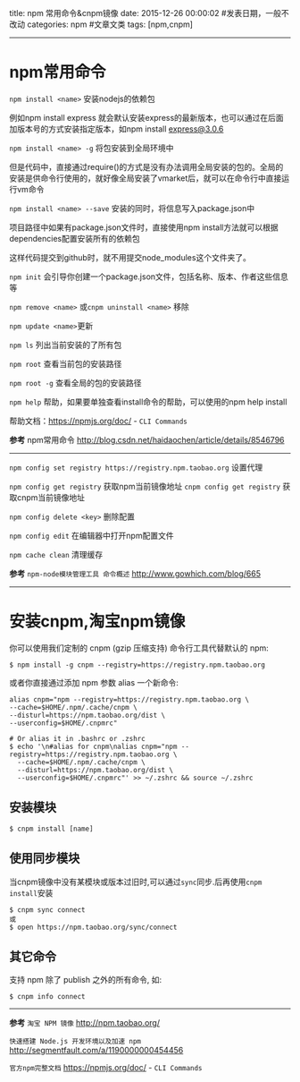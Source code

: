 title: npm 常用命令&cnpm镜像
date: 2015-12-26 00:00:02 #发表日期，一般不改动
categories: npm #文章文类
tags: [npm,cnpm]

---
# npm常用命令

`npm install <name>` 安装nodejs的依赖包
 
例如npm install express 就会默认安装express的最新版本，也可以通过在后面加版本号的方式安装指定版本，如npm install express@3.0.6
 
`npm install <name> -g`  将包安装到全局环境中
 
但是代码中，直接通过require()的方式是没有办法调用全局安装的包的。全局的安装是供命令行使用的，就好像全局安装了vmarket后，就可以在命令行中直接运行vm命令
 
`npm install <name> --save`  安装的同时，将信息写入package.json中
 
项目路径中如果有package.json文件时，直接使用npm install方法就可以根据dependencies配置安装所有的依赖包
 
这样代码提交到github时，就不用提交node_modules这个文件夹了。
 
`npm init`  会引导你创建一个package.json文件，包括名称、版本、作者这些信息等
 
`npm remove <name>` 或`cnpm uninstall <name>` 移除
 
`npm update <name>`更新
 
`npm ls` 列出当前安装的了所有包
 
`npm root` 查看当前包的安装路径
 
`npm root -g`  查看全局的包的安装路径
 
`npm help`  帮助，如果要单独查看install命令的帮助，可以使用的npm help install
 
帮助文档：https://npmjs.org/doc/ - `CLI Commands`

**参考**
npm常用命令
http://blog.csdn.net/haidaochen/article/details/8546796

---

`npm config set registry https://registry.npm.taobao.org` 设置代理

`npm config get registry` 获取npm当前镜像地址
`cnpm config get registry` 获取cnpm当前镜像地址

`npm config delete <key>` 删除配置

`npm config edit` 在编辑器中打开npm配置文件

`npm cache clean` 清理缓存

**参考**
`npm-node模块管理工具 命令概述`
http://www.gowhich.com/blog/665

---

# 安装cnpm,淘宝npm镜像
 
你可以使用我们定制的 cnpm (gzip 压缩支持) 命令行工具代替默认的 npm:
 ```
$ npm install -g cnpm --registry=https://registry.npm.taobao.org
```
或者你直接通过添加 npm 参数 alias 一个新命令:
```
alias cnpm="npm --registry=https://registry.npm.taobao.org \
--cache=$HOME/.npm/.cache/cnpm \
--disturl=https://npm.taobao.org/dist \
--userconfig=$HOME/.cnpmrc"
 
# Or alias it in .bashrc or .zshrc
$ echo '\n#alias for cnpm\nalias cnpm="npm --registry=https://registry.npm.taobao.org \
  --cache=$HOME/.npm/.cache/cnpm \
  --disturl=https://npm.taobao.org/dist \
  --userconfig=$HOME/.cnpmrc"' >> ~/.zshrc && source ~/.zshrc
```

## 安装模块
```
$ cnpm install [name]
```

## 使用同步模块
当cnpm镜像中没有某模块或版本过旧时,可以通过`sync`同步.后再使用`cnpm install`安装
```
$ cnpm sync connect
或
$ open https://npm.taobao.org/sync/connect
```

<!-- more -->
## 其它命令 
支持 npm 除了 publish 之外的所有命令, 如:
```
$ cnpm info connect
```

---

**参考**
`淘宝 NPM 镜像`
http://npm.taobao.org/

`快速搭建 Node.js 开发环境以及加速 npm`
http://segmentfault.com/a/1190000000454456

`官方npm完整文档`
https://npmjs.org/doc/ - `CLI Commands`

<!-- more -->